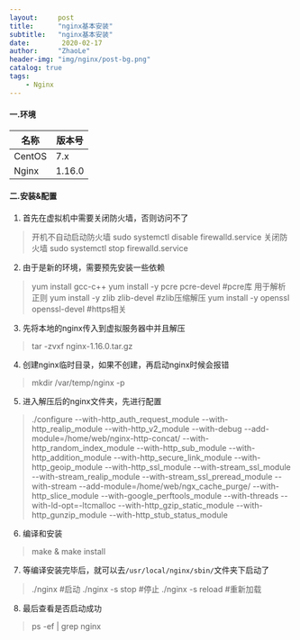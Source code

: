 ```yaml
---
layout:     post
title:      "nginx基本安装"
subtitle:   "nginx基本安装"
date:        2020-02-17
author:     "ZhaoLe"
header-img: "img/nginx/post-bg.png"
catalog: true
tags:
    - Nginx
---
```


#### 一.环境

|  名称    | 版本号  |
| --- | --- |
| CentOS | 7.x  |
| Nginx | 1.16.0 |

#### 二.安装&配置

1. 首先在虚拟机中需要关闭防火墙，否则访问不了
>开机不自动启动防火墙
sudo systemctl disable firewalld.service
关闭防火墙
sudo systemctl stop firewalld.service

2. 由于是新的环境，需要预先安装一些依赖
>yum install gcc-c++
yum install -y pcre pcre-devel #pcre库 用于解析正则
yum install -y zlib zlib-devel #zlib压缩解压
yum install -y openssl openssl-devel #https相关

3. 先将本地的nginx传入到虚拟服务器中并且解压
>tar -zvxf nginx-1.16.0.tar.gz

4. 创建nginx临时目录，如果不创建，再启动nginx时候会报错
> mkdir /var/temp/nginx -p

5. 进入解压后的nginx文件夹，先进行配置
>./configure --with-http_auth_request_module --with-http_realip_module --with-http_v2_module --with-debug --add-module=/home/web/nginx-http-concat/ --with-http_random_index_module --with-http_sub_module --with-http_addition_module --with-http_secure_link_module --with-http_geoip_module --with-http_ssl_module --with-stream_ssl_module --with-stream_realip_module --with-stream_ssl_preread_module --with-stream --add-module=/home/web/ngx_cache_purge/ --with-http_slice_module --with-google_perftools_module --with-threads --with-ld-opt=-ltcmalloc --with-http_gzip_static_module --with-http_gunzip_module --with-http_stub_status_module

6. 编译和安装
>make & make install

7. 等编译安装完毕后，就可以去`/usr/local/nginx/sbin/`文件夹下启动了
>./nginx #启动
>./nginx -s stop #停止
>./nginx -s reload #重新加载

8. 最后查看是否启动成功
>ps -ef \| grep nginx
